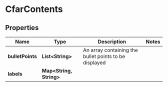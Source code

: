 

# CfarContents


## Properties

| Name | Type | Description | Notes |
|------------ | ------------- | ------------- | -------------|
|**bulletPoints** | **List&lt;String&gt;** | An array containing the bullet points to be displayed |  |
|**labels** | **Map&lt;String, String&gt;** |  |  |



